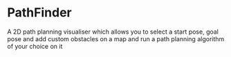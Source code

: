 # PathFinder
A 2D path planning visualiser which allows you to select a start pose, goal pose and add custom obstacles on a map and run a path planning algorithm of your choice on it
